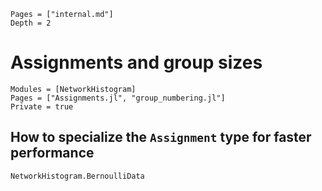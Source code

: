 ```@contents
Pages = ["internal.md"]
Depth = 2
```


# Assignments and group sizes


```@autodocs
Modules = [NetworkHistogram]
Pages = ["Assignments.jl", "group_numbering.jl"]
Private = true
```

##  How to specialize the `Assignment` type for faster performance

```@docs
NetworkHistogram.BernoulliData
```